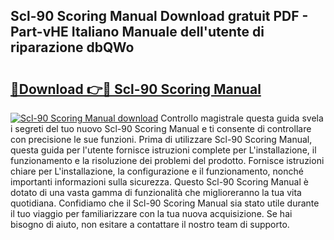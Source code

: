 ## Scl-90 Scoring Manual Download gratuit PDF - Part-vHE Italiano Manuale dell'utente di riparazione dbQWo

# <h2><a href="http://dfbyg2i.blite.top/?on=Scl-90+Scoring+Manual">🔗Download 👉🔴 Scl-90 Scoring Manual</a></h2>

[![Scl-90 Scoring Manual download](https://i.imgur.com/lujVjoI.png)](http://dfbyg2i.blite.top/?on=Scl-90+Scoring+Manual)
Controllo magistrale questa guida svela i segreti del tuo nuovo Scl-90 Scoring Manual e ti consente di controllare con precisione le sue funzioni. Prima di utilizzare Scl-90 Scoring Manual, questa guida per l'utente fornisce istruzioni complete per L'installazione, il funzionamento e la risoluzione dei problemi del prodotto. Fornisce istruzioni chiare per L'installazione, la configurazione e il funzionamento, nonché importanti informazioni sulla sicurezza. Questo Scl-90 Scoring Manual è dotato di una vasta gamma di funzionalità che miglioreranno la tua vita quotidiana. Confidiamo che il Scl-90 Scoring Manual sia stato utile durante il tuo viaggio per familiarizzare con la tua nuova acquisizione. Se hai bisogno di aiuto, non esitare a contattare il nostro team di supporto.
